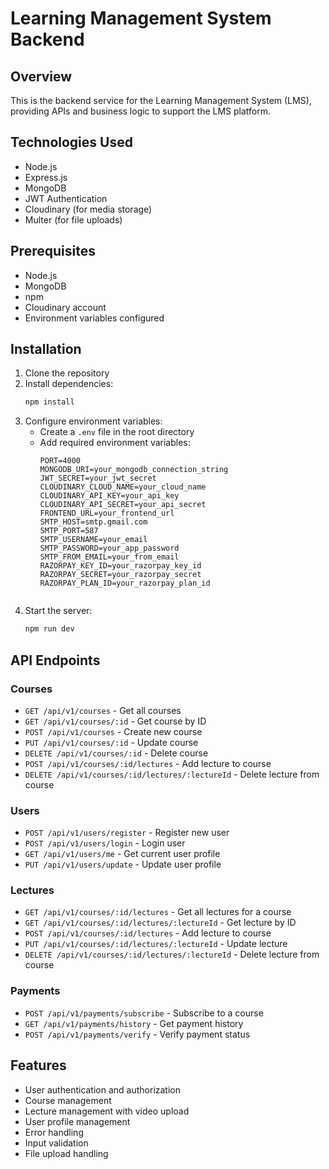 # Learning Management System Backend

## Overview
This is the backend service for the Learning Management System (LMS), providing APIs and business logic to support the LMS platform.

## Technologies Used
- Node.js
- Express.js
- MongoDB
- JWT Authentication
- Cloudinary (for media storage)
- Multer (for file uploads)

## Prerequisites
- Node.js 
- MongoDB
- npm
- Cloudinary account
- Environment variables configured

## Installation
1. Clone the repository
2. Install dependencies:
   ```bash
   npm install
   ```
3. Configure environment variables:
   - Create a `.env` file in the root directory
   - Add required environment variables:
     ```
     PORT=4000
     MONGODB_URI=your_mongodb_connection_string
     JWT_SECRET=your_jwt_secret
     CLOUDINARY_CLOUD_NAME=your_cloud_name
     CLOUDINARY_API_KEY=your_api_key
     CLOUDINARY_API_SECRET=your_api_secret
     FRONTEND_URL=your_frontend_url
     SMTP_HOST=smtp.gmail.com
     SMTP_PORT=587
     SMTP_USERNAME=your_email
     SMTP_PASSWORD=your_app_password
     SMTP_FROM_EMAIL=your_from_email
     RAZORPAY_KEY_ID=your_razorpay_key_id
     RAZORPAY_SECRET=your_razorpay_secret
     RAZORPAY_PLAN_ID=your_razorpay_plan_id
     ```
     ```
4. Start the server:
   ```bash
   npm run dev
   ```

## API Endpoints

### Courses
- `GET /api/v1/courses` - Get all courses
- `GET /api/v1/courses/:id` - Get course by ID
- `POST /api/v1/courses` - Create new course
- `PUT /api/v1/courses/:id` - Update course
- `DELETE /api/v1/courses/:id` - Delete course
- `POST /api/v1/courses/:id/lectures` - Add lecture to course
- `DELETE /api/v1/courses/:id/lectures/:lectureId` - Delete lecture from course

### Users
- `POST /api/v1/users/register` - Register new user
- `POST /api/v1/users/login` - Login user
- `GET /api/v1/users/me` - Get current user profile
- `PUT /api/v1/users/update` - Update user profile


### Lectures
- `GET /api/v1/courses/:id/lectures` - Get all lectures for a course
- `GET /api/v1/courses/:id/lectures/:lectureId` - Get lecture by ID
- `POST /api/v1/courses/:id/lectures` - Add lecture to course
- `PUT /api/v1/courses/:id/lectures/:lectureId` - Update lecture
- `DELETE /api/v1/courses/:id/lectures/:lectureId` - Delete lecture from course

### Payments
- `POST /api/v1/payments/subscribe` - Subscribe to a course
- `GET /api/v1/payments/history` - Get payment history
- `POST /api/v1/payments/verify` - Verify payment status



## Features
- User authentication and authorization
- Course management
- Lecture management with video upload
- User profile management
- Error handling
- Input validation
- File upload handling
